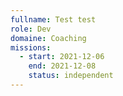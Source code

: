 ```yaml
---
fullname: Test test
role: Dev
domaine: Coaching
missions:
  - start: 2021-12-06
    end: 2021-12-08
    status: independent
---
```


